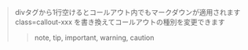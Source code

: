 
<div class="callout callout-note">

> divタグから1行空けるとコールアウト内でもマークダウンが適用されます
> class=callout-xxx を書き換えてコールアウトの種別を変更できます
> > note, tip, important, warning, caution

</div>
